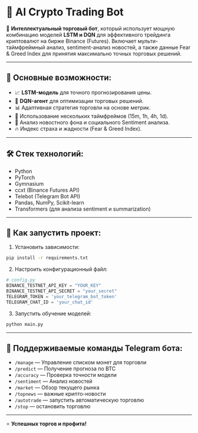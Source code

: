 # 🚀 AI Crypto Trading Bot

🤖 **Интеллектуальный торговый бот**, который использует мощную комбинацию моделей **LSTM и DQN** для эффективного трейдинга криптовалют на бирже Binance (Futures). Включает мульти-таймфреймный анализ, sentiment-анализ новостей, а также данные Fear & Greed Index для принятия максимально точных торговых решений.

---

## 📌 Основные возможности:
- 📈 **LSTM-модель** для точного прогнозирования цены.
- 🧠 **DQN-агент** для оптимизации торговых решений.
- 📊 Адаптивная стратегия торговли на основе метрик.
- 📅 Использование нескольких таймфреймов (15m, 1h, 4h, 1d).
- 📰 Анализ новостного фона и социального Sentiment анализа.
- 🔥 Индекс страха и жадности (Fear & Greed Index).

---

## 🛠 Стек технологий:

- Python
- PyTorch
- Gymnasium
- ccxt (Binance Futures API)
- Telebot (Telegram Bot API)
- Pandas, NumPy, Scikit-learn
- Transformers (для анализа sentiment и summarization)

---

## 🔧 Как запустить проект:

1. Установить зависимости:
```bash
pip install -r requirements.txt
```

2. Настроить конфигурационный файл:
```python
# config.py
BINANCE_TESTNET_API_KEY = "YOUR_KEY"
BINANCE_TESTNET_API_SECRET = "your_secret"
TELEGRAM_TOKEN = 'your_telegram_bot_token'
TELEGRAM_CHAT_ID = 'your_chat_id'
```

3. Запустить обучение моделей:
```bash
python main.py
```

---

## 🤝 Поддерживаемые команды Telegram бота:

- `/manage` — Управление списком монет для торговли
- `/predict` — Получение прогноза по BTC
- `/accuracy` — Проверка точности модели
- `/sentiment` — Анализ новостей
- `/market` — Обзор текущего рынка
- `/topnews` — важные крипто-новости
- `/autotrade` — запустить автоматическую торговлю
- `/stop` — остановить торговлю

---

⭐️ **Успешных торгов и профита!**

